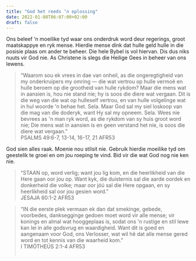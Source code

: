 ```yaml
---
title: "God het reeds ‘n oplossing"
date: 2022-01-08T06:07:00+02:00
draft: false
---
```

<html>
 <head></head>
 <body>
  <p>Ons beleef ‘n moeilike tyd waar ons onderdruk word deur regerings, groot maatskappye en ryk mense. Hierdie mense dink dat hulle geld hulle in die posisie plaas om ander te beheer. Die hele Bybel is vol hiervan. Dis dus niks nuuts vir God nie. As Christene is slegs die Heilige Gees in beheer van ons lewens.</p>
  <blockquote>
   <p>“Waarom sou ek vrees in dae van onheil, as die ongeregtigheid van my onderkruipers my omring — die wat vertrou op hulle vermoë en hulle beroem op die grootheid van hulle rykdom? Maar die mens wat in aansien is, hou nie stand nie; hy is soos die diere wat vergaan. Dit is die weg van die wat op hulleself vertrou, en van hulle volgelinge wat in hul woorde 'n behae het. Sela. Maar God sal my siel loskoop van die mag van die doderyk, want Hy sal my opneem. Sela. Wees nie bevrees as 'n man ryk word, as die rykdom van sy huis groot word nie; Die mens wat in aansien is en geen verstand het nie, is soos die diere wat vergaan.”<br>‭‭PSALMS‬ ‭49:6-7, 13-14, 16-17, 21‬ ‭AFR53‬‬</p>
  </blockquote>
  <p>God sien alles raak. Moenie nou stilsit nie. Gebruik hierdie moeilike tyd om geestelik te groei en om jou roeping te vind. Bid vir die wat God nog nie ken nie.</p>
  <blockquote>
   <p>“STAAN op, word verlig; want jou lig kom, en die heerlikheid van die Here gaan oor jou op. Want kyk, die duisternis sal die aarde oordek en donkerheid die volke; maar oor jóú sal die Here opgaan, en sy heerlikheid sal oor jou gesien word.”<br>‭‭JESAJA‬ ‭60:1-2‬ ‭AFR53‬‬</p>
  </blockquote>
  <blockquote>
   <p>“IN die eerste plek vermaan ek dan dat smekinge, gebede, voorbedes, danksegginge gedoen moet word vir alle mense; vir konings en almal wat hooggeplaas is, sodat ons 'n rustige en stil lewe kan lei in alle godsvrug en waardigheid. Want dit is goed en aangenaam voor God, ons Verlosser, wat wil hê dat alle mense gered word en tot kennis van die waarheid kom.”<br>‭‭I TIMÓTHEÜS‬ ‭2:1-4‬ ‭AFR53‬‬<br>&nbsp;</p>
  </blockquote>
 </body>
</html>
